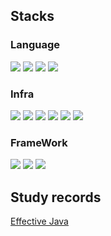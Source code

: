 
<h2>Stacks</h2>
  <h3>Language</h3>
  <p>
<img src="https://img.shields.io/badge/Java-007396?style=flat&logo=Java&logoColor=white">
<img src="https://img.shields.io/badge/JavaScript-F7DF1E?style=flat&logo=JavaScript&logoColor=black">
 <img src="https://img.shields.io/badge/Go-00ADD8?style=flat&logo=Go&logoColor=white">
  <img src="https://img.shields.io/badge/Python-3776AB?style=flat&logo=Go&logoColor=white">
  </p>
  <h3>Infra</h3>
  <p>
  <img src="https://img.shields.io/badge/Linux-FCC624?style=flat&logo=Linux&logoColor=black">
  <img src="https://img.shields.io/badge/Apache Tomcat-F8DC75?style=flat&logo=ApacheTomcat&logoColor=black">
  <img src="https://img.shields.io/badge/Kubernetes-326CE5?style=flat&logo=Kubernetes&logoColor=white">
   <img src="https://img.shields.io/badge/Docker-2496ED?style=flat&logo=Docker&logoColor=white">
  <img src="https://img.shields.io/badge/AWS-232F3E?style=flat&logo=AmazonAWS&logoColor=white">
  <img src="https://img.shields.io/badge/OpenShift-EE0000?style=flat&logo=RedHatOpenShift&logoColor=white">
  </p>
  <h3>FrameWork</h3>
  <p>
  <img src="https://img.shields.io/badge/Spring-6DB33F?style=flat&logo=Spring&logoColor=white">
  <img src="https://img.shields.io/badge/SpringBoot-6DB33F?style=flat&logo=SpringBoot&logoColor=white">
  <img src="https://img.shields.io/badge/jQuery-0769AD?style=flat&logo=jQuery&logoColor=black">
  </p>
  
  ## Study records
  [Effective Java](https://www.notion.so/Team-study-record-744cc393a3384be58f9d21c1429f2726?pvs=4)
  
